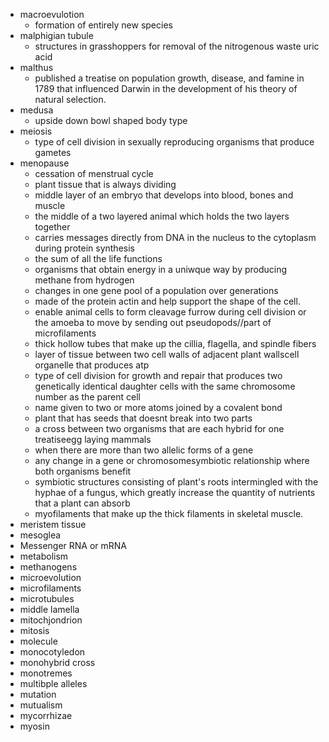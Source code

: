- macroevulotion
	- formation of entirely new species
- malphigian tubule
	- structures in grasshoppers for removal of the nitrogenous waste uric acid
- malthus
	- published a treatise on population growth, disease, and famine in 1789 that influenced Darwin in the development of his theory of natural selection.
- medusa
	- upside down bowl shaped body type
- meiosis
    - type of cell division in sexually reproducing organisms that produce gametes
- menopause
    - cessation of menstrual cycle
    - plant tissue that is always dividing
    - middle layer of an embryo that develops into blood, bones and muscle
    - the middle of a two layered animal which holds the two layers together
    - carries messages directly from DNA in the nucleus to the cytoplasm during protein synthesis
    - the sum of all the life functions
    - organisms that obtain energy in a uniwque way by producing methane from hydrogen
    - changes in one gene pool of a population over generations
    - made of the protein actin and help support the shape of the cell. 
    - enable animal cells to form cleavage furrow during cell division or the amoeba to move by sending out pseudopods//part of microfilaments 
    - thick hollow tubes that make up the cillia, flagella, and spindle fibers
    - layer of tissue between two cell walls of adjacent plant wallscell organelle that produces atp
    - type of cell division for growth and repair that produces two genetically identical daughter cells with the same chromosome number as the parent cell
    - name given to two or more atoms joined by a covalent bond
    - plant that has seeds that doesnt break into two parts
    - a cross between two organisms that are each hybrid for one treatiseegg laying mammals
    - when there are more than two allelic forms of a gene
    - any change in a gene or chromosomesymbiotic relationship where both organisms benefit
    - symbiotic structures consisting of plant's roots intermingled with the hyphae of a fungus, which greatly increase the quantity of nutrients that a plant can absorb
    - myofilaments that make up the thick filaments in skeletal muscle.
- meristem tissue
- mesoglea
- Messenger RNA or mRNA
- metabolism
- methanogens
- microevolution
- microfilaments
- microtubules
- middle lamella
- mitochjondrion
- mitosis
- molecule
- monocotyledon
- monohybrid cross
- monotremes
- multibple alleles
- mutation
- mutualism
- mycorrhizae
- myosin
